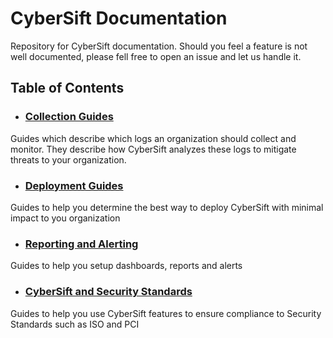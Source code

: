 # CyberSift Documentation

Repository for CyberSift documentation. Should you feel a feature is not well documented, please fell free to open an issue and let us handle it.

## Table of Contents

- ### [Collection Guides](https://github.com/CyberSift/CyberSift_Documentation/tree/master/Collection%20Guides)
Guides which describe which logs an organization should collect and monitor. They describe how CyberSift analyzes these logs to mitigate threats to your organization.

- ### [Deployment Guides](https://github.com/CyberSift/CyberSift_Documentation/blob/master/Deployment%20Guides/README.md)
Guides to help you determine the best way to deploy CyberSift with minimal impact to you organization

- ### [Reporting and Alerting](https://github.com/CyberSift/CyberSift_Documentation/tree/master/Reporting%20and%20Alerting) 
Guides to help you setup dashboards, reports and alerts

- ### [CyberSift and Security Standards](https://github.com/CyberSift/CyberSift_Documentation/tree/master/Security%20Standards)
Guides to help you use CyberSift features to ensure compliance to Security Standards such as ISO and PCI
